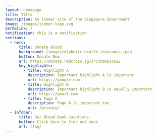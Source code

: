 ```yaml
---
layout: homepage
title: Title
description: An Isomer site of the Singapore Government
image: /images/isomer-logo.svg
permalink: /
notification: this is a notification
sections:
  - hero:
      title: Donate Blood
      background: /images/diabetic-health-insurance.jpeg
      button: Donate Now
      url: https://donate.redcross.sg/srcchampion22
      key_highlights:
        - title: Highlight A
          description: Important highlight A is important
          url: https://google.com
        - title: Highlight B
          description: Important highlight B is equally important
          url: https://gmail.com
        - title: Page A
          description: Page A is important too
          url: /privacy/
  - infobar:
      title: Our Blood Bank Locations
      button: Click here to find out more
      url: /faq/
---
```

